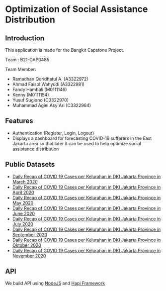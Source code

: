 # Optimization of Social Assistance Distribution
## Introduction
This application is made for the Bangkit Capstone Project.

Team : B21-CAP0485

Team Member:
- Ramadhan Qoridhatul A. (A3322972)
- Ahmad Faisol Wahyudi (A3322981)
- Fandy Hambali (M0111146)
- Kenny (M0111154)
- Yusuf Sugiono (C3322970)
- Muhammad Agiel Asy`Ari (C3322964)

## Features
* Authentication (Register, Login, Logout)
* Displays a dashboard for forecasting COVID-19 sufferers in the East Jakarta area so that later it can be used to help optimize social assistance distribution

## Public Datasets
* [Daily Recap of COVID 19 Cases per Kelurahan in DKI Jakarta Province in March 2020](https://data.jakarta.go.id/dataset/data-rekap-harian-kasus-covid19-per-kelurahan-di-provinsi-dki-jakarta-bulan-maret-2020)
* [Daily Recap of COVID 19 Cases per Kelurahan in DKI Jakarta Province in April 2020](https://data.jakarta.go.id/dataset/data-rekap-harian-kasus-covid19-per-kelurahan-di-provinsi-dki-jakarta-bulan-april-2020)
* [Daily Recap of COVID 19 Cases per Kelurahan in DKI Jakarta Province in May 2020](https://data.jakarta.go.id/dataset/data-rekap-harian-kasus-covid19-per-kelurahan-di-provinsi-dki-jakarta-bulan-mei-2020)
* [Daily Recap of COVID 19 Cases per Kelurahan in DKI Jakarta Province in June 2020](https://data.jakarta.go.id/dataset/data-rekap-harian-kasus-covid19-per-kelurahan-di-provinsi-dki-jakarta-bulan-juni-2020)
* [Daily Recap of COVID 19 Cases per Kelurahan in DKI Jakarta Province in July 2020](https://data.jakarta.go.id/dataset/data-rekap-harian-kasus-covid-19-per-kelurahan-di-provinsi-dki-jakarta-bulan-juli-2020)
* [Daily Recap of COVID 19 Cases per Kelurahan in DKI Jakarta Province in September 2020](https://data.jakarta.go.id/dataset/rekap-data-covid-19-per-kelurahan-provinsi-dki-jakarta-bulan-september-2020)
* [Daily Recap of COVID 19 Cases per Kelurahan in DKI Jakarta Province in Oktober 2020](https://data.jakarta.go.id/dataset/rekap-data-harian-covid-19-per-kelurahan-provinsi-dki-jakarta-bulan-oktober-2020)
* [Daily Recap of COVID 19 Cases per Kelurahan in DKI Jakarta Province in November 2020](https://data.jakarta.go.id/dataset/rekap-data-harian-covid-19-per-kelurahan-provinsi-dki-jakarta-bulan-november-2020)

## API
We build API using [NodeJS](https://nodejs.org) and [Hapi Framework](https://hapi.dev)
